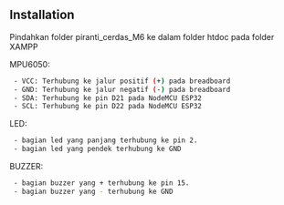 
## Installation
Pindahkan folder piranti_cerdas_M6 ke dalam folder htdoc pada folder XAMPP

MPU6050:

```bash
 - VCC: Terhubung ke jalur positif (+) pada breadboard
 - GND: Terhubung ke jalur negatif (-) pada breadboard
 - SDA: Terhubung ke pin D21 pada NodeMCU ESP32
 - SCL: Terhubung ke pin D22 pada NodeMCU ESP32
```
LED:
```bash
 - bagian led yang panjang terhubung ke pin 2.
 - bagian led yang pendek terhubung ke GND
```
BUZZER:
```bash
 - bagian buzzer yang + terhubung ke pin 15.
 - bagian buzzer yang - terhubung ke GND
```
